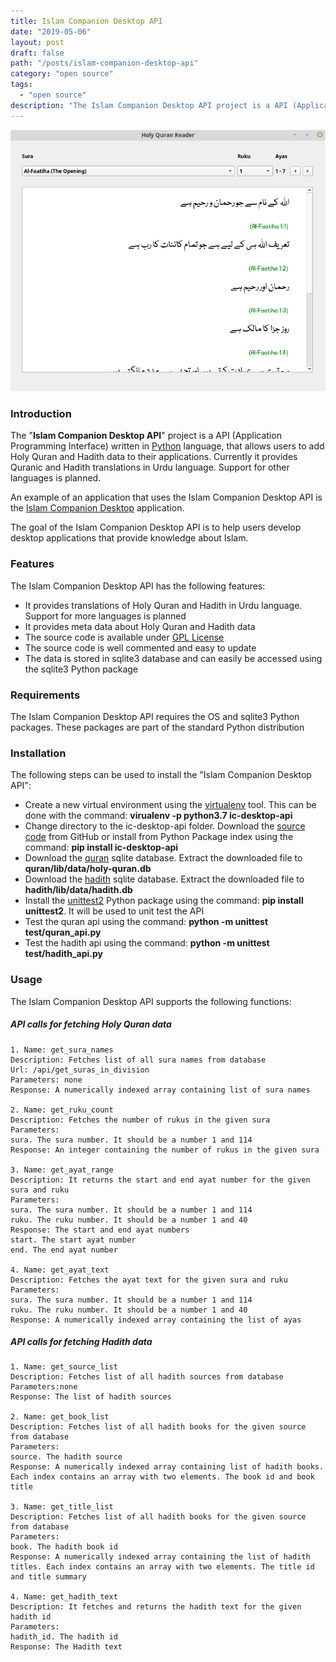 ```yaml
---
title: Islam Companion Desktop API
date: "2019-05-06"
layout: post
draft: false
path: "/posts/islam-companion-desktop-api"
category: "open source"
tags:
  - "open source"
description: "The Islam Companion Desktop API project is a API (Application Programming Interface) written in Python language, that allows users to add Holy Quran and Hadith data to their applications. Currently it provides Quranic and Hadith translations in Urdu language. Support for other languages is planned."
---
```


![Islam Companion Desktop API](./islamcompanion-desktop-api.png)

### Introduction
The "**Islam Companion Desktop API**" project is a API (Application Programming Interface) written in [Python](https://www.python.org/) language, that allows users to add Holy Quran and Hadith data to their applications. Currently it provides Quranic and Hadith translations in Urdu language. Support for other languages is planned.

An example of an application that uses the Islam Companion Desktop API is the [Islam Companion Desktop](/posts/islamcompanion-desktop) application.

The goal of the Islam Companion Desktop API is to help users develop desktop applications that provide knowledge about Islam.

### Features
The Islam Companion Desktop API has the following features:

* It provides translations of Holy Quran and Hadith in Urdu language. Support for more languages is planned
* It provides meta data about Holy Quran and Hadith data
* The source code is available under [GPL License](https://github.com/nadirlc/islam-companion-desktop-api/blob/master/LICENSE)
* The source code is well commented and easy to update
* The data is stored in sqlite3 database and can easily be accessed using the sqlite3 Python package  

### Requirements
The Islam Companion Desktop API requires the OS and sqlite3 Python packages. These packages are part of the standard Python distribution

### Installation
The following steps can be used to install the "Islam Companion Desktop API":

* Create a new virtual environment using the [virtualenv](https://virtualenv.pypa.io/en/latest/) tool. This can be done with the command: **virualenv -p python3.7 ic-desktop-api**
* Change directory to the ic-desktop-api folder. Download the [source code](https://github.com/nadirlc/islam-companion-desktop-api/archive/master.zip) from GitHub or install from Python Package index using the command: **pip install ic-desktop-api**
* Download the [quran](https://islamcompanion.pakjiddat.pk/islamcompanion/data/holy-quran.db.tar.bz2) sqlite database. Extract the downloaded file to **quran/lib/data/holy-quran.db**
* Download the [hadith](https://islamcompanion.pakjiddat.pk/islamcompanion/data/hadith.db.tar.bz2) sqlite database. Extract the downloaded file to **hadith/lib/data/hadith.db**
* Install the [unittest2](https://pypi.org/project/unittest2/) Python package using the command: **pip install unittest2**. It will be used to unit test the API
* Test the quran api using the command: **python -m unittest test/quran_api.py**
* Test the hadith api using the command: **python -m unittest test/hadith_api.py**

### Usage
The Islam Companion Desktop API supports the following functions:

##### API calls for fetching Holy Quran data

```
1. Name: get_sura_names
Description: Fetches list of all sura names from database
Url: /api/get_suras_in_division
Parameters: none
Response: A numerically indexed array containing list of sura names

2. Name: get_ruku_count
Description: Fetches the number of rukus in the given sura
Parameters:        
sura. The sura number. It should be a number 1 and 114                            
Response: An integer containing the number of rukus in the given sura

3. Name: get_ayat_range
Description: It returns the start and end ayat number for the given sura and ruku
Parameters:
sura. The sura number. It should be a number 1 and 114
ruku. The ruku number. It should be a number 1 and 40        
Response: The start and end ayat numbers
start. The start ayat number
end. The end ayat number

4. Name: get_ayat_text
Description: Fetches the ayat text for the given sura and ruku
Parameters:        
sura. The sura number. It should be a number 1 and 114
ruku. The ruku number. It should be a number 1 and 40        
Response: A numerically indexed array containing the list of ayas
```

##### API calls for fetching Hadith data

```
1. Name: get_source_list
Description: Fetches list of all hadith sources from database
Parameters:none
Response: The list of hadith sources

2. Name: get_book_list
Description: Fetches list of all hadith books for the given source from database
Parameters:        
source. The hadith source        
Response: A numerically indexed array containing list of hadith books. Each index contains an array with two elements. The book id and book title

3. Name: get_title_list
Description: Fetches list of all hadith books for the given source from database
Parameters:
book. The hadith book id        
Response: A numerically indexed array containing the list of hadith titles. Each index contains an array with two elements. The title id and title summary

4. Name: get_hadith_text
Description: It fetches and returns the hadith text for the given hadith id
Parameters:        
hadith_id. The hadith id        
Response: The Hadith text
```
